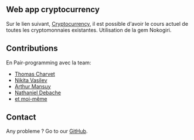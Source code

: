 ## Web app cryptocurrency

Sur le lien suivant, [Cryptocurrency](https://cryptocurrency-scrapper.herokuapp.com/), il est possible d'avoir le cours actuel de toutes les cryptomonnaies existantes.
Utilisation de la gem Nokogiri.

## Contributions

En Pair-programming avec la team:
* [Thomas Charvet](https://github.com/TomacTh)
* [Nikita Vasilev](https://github.com/nikitavasilev)
* [Arthur Mansuy](https://github.com/tutus06)
* [Nathaniel Debache](https://github.com/Natdenice)
* [et moi-même](https://github.com/Ysalien)

## Contact

Any probleme ? Go to our [GitHub](https://github.com/THP-nice/active_record_gossip_project/issues).
